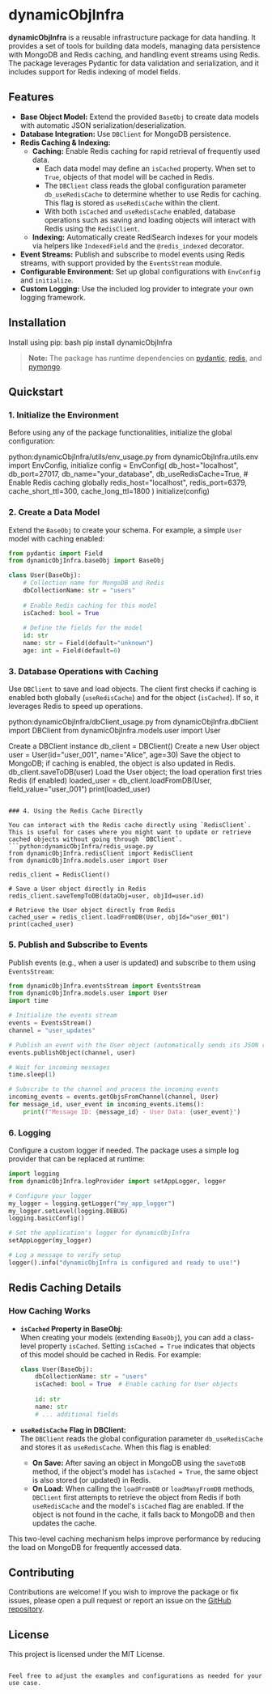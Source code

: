 # dynamicObjInfra

**dynamicObjInfra** is a reusable infrastructure package for data handling. It provides a set of tools for building data models, managing data persistence with MongoDB and Redis caching, and handling event streams using Redis. The package leverages Pydantic for data validation and serialization, and it includes support for Redis indexing of model fields.

## Features

- **Base Object Model:** Extend the provided `BaseObj` to create data models with automatic JSON serialization/deserialization.
- **Database Integration:** Use `DBClient` for MongoDB persistence.
- **Redis Caching & Indexing:**
  - **Caching:** Enable Redis caching for rapid retrieval of frequently used data.
    - Each data model may define an `isCached` property. When set to `True`, objects of that model will be cached in Redis.
    - The `DBClient` class reads the global configuration parameter `db_useRedisCache` to determine whether to use Redis for caching. This flag is stored as `useRedisCache` within the client.
    - With both `isCached` and `useRedisCache` enabled, database operations such as saving and loading objects will interact with Redis using the `RedisClient`.
  - **Indexing:** Automatically create RediSearch indexes for your models via helpers like `IndexedField` and the `@redis_indexed` decorator.
- **Event Streams:** Publish and subscribe to model events using Redis streams, with support provided by the `EventsStream` module.
- **Configurable Environment:** Set up global configurations with `EnvConfig` and `initialize`.
- **Custom Logging:** Use the included log provider to integrate your own logging framework.

## Installation

Install using pip:
bash
pip install dynamicObjInfra


> **Note:** The package has runtime dependencies on [pydantic](https://pydantic-docs.helpmanual.io/), [redis](https://github.com/redis/redis-py), and [pymongo](https://pymongo.readthedocs.io/).

## Quickstart

### 1. Initialize the Environment

Before using any of the package functionalities, initialize the global configuration:


python:dynamicObjInfra/utils/env_usage.py
from dynamicObjInfra.utils.env import EnvConfig, initialize
config = EnvConfig(
db_host="localhost",
db_port=27017,
db_name="your_database",
db_useRedisCache=True, # Enable Redis caching globally
redis_host="localhost",
redis_port=6379,
cache_short_ttl=300,
cache_long_ttl=1800
)
initialize(config)

### 2. Create a Data Model

Extend the `BaseObj` to create your schema. For example, a simple `User` model with caching enabled:
```python:dynamicObjInfra/models/user.py
from pydantic import Field
from dynamicObjInfra.baseObj import BaseObj

class User(BaseObj):
    # Collection name for MongoDB and Redis
    dbCollectionName: str = "users"
    
    # Enable Redis caching for this model
    isCached: bool = True
    
    # Define the fields for the model
    id: str
    name: str = Field(default="unknown")
    age: int = Field(default=0)
```

### 3. Database Operations with Caching

Use `DBClient` to save and load objects. The client first checks if caching is enabled both globally (`useRedisCache`) and for the object (`isCached`). If so, it leverages Redis to speed up operations.

python:dynamicObjInfra/dbClient_usage.py
from dynamicObjInfra.dbClient import DBClient
from dynamicObjInfra.models.user import User

Create a DBClient instance
db_client = DBClient()
Create a new User object
user = User(id="user_001", name="Alice", age=30)
Save the object to MongoDB; if caching is enabled, the object is also updated in Redis.
db_client.saveToDB(user)
Load the User object; the load operation first tries Redis (if enabled)
loaded_user = db_client.loadFromDB(User, field_value="user_001")
print(loaded_user)
```

### 4. Using the Redis Cache Directly

You can interact with the Redis cache directly using `RedisClient`. This is useful for cases where you might want to update or retrieve cached objects without going through `DBClient`.
```python:dynamicObjInfra/redis_usage.py
from dynamicObjInfra.redisClient import RedisClient
from dynamicObjInfra.models.user import User

redis_client = RedisClient()

# Save a User object directly in Redis
redis_client.saveTempToDB(dataObj=user, objId=user.id)

# Retrieve the User object directly from Redis
cached_user = redis_client.loadFromDB(User, objId="user_001")
print(cached_user)
```

### 5. Publish and Subscribe to Events

Publish events (e.g., when a user is updated) and subscribe to them using `EventsStream`:

```python:dynamicObjInfra/events_example.py
from dynamicObjInfra.eventsStream import EventsStream
from dynamicObjInfra.models.user import User
import time

# Initialize the events stream
events = EventsStream()
channel = "user_updates"

# Publish an event with the User object (automatically sends its JSON representation)
events.publishObject(channel, user)

# Wait for incoming messages
time.sleep(1)

# Subscribe to the channel and process the incoming events
incoming_events = events.getObjsFromChannel(channel, User)
for message_id, user_event in incoming_events.items():
    print(f"Message ID: {message_id} - User Data: {user_event}")
```

### 6. Logging

Configure a custom logger if needed. The package uses a simple log provider that can be replaced at runtime:

```python:dynamicObjInfra/logging_setup.py
import logging
from dynamicObjInfra.logProvider import setAppLogger, logger

# Configure your logger
my_logger = logging.getLogger("my_app_logger")
my_logger.setLevel(logging.DEBUG)
logging.basicConfig()

# Set the application's logger for dynamicObjInfra
setAppLogger(my_logger)

# Log a message to verify setup
logger().info("dynamicObjInfra is configured and ready to use!")
```

## Redis Caching Details

### How Caching Works

- **`isCached` Property in BaseObj:**  
  When creating your models (extending `BaseObj`), you can add a class-level property `isCached`. Setting `isCached = True` indicates that objects of this model should be cached in Redis. For example:
  ```python
  class User(BaseObj):
      dbCollectionName: str = "users"
      isCached: bool = True  # Enable caching for User objects
      
      id: str
      name: str
      # ... additional fields
  ```

- **`useRedisCache` Flag in DBClient:**  
  The `DBClient` reads the global configuration parameter `db_useRedisCache` and stores it as `useRedisCache`. When this flag is enabled:
  - **On Save:** After saving an object in MongoDB using the `saveToDB` method, if the object's model has `isCached = True`, the same object is also stored (or updated) in Redis.
  - **On Load:** When calling the `loadFromDB` or `loadManyFromDB` methods, `DBClient` first attempts to retrieve the object from Redis if both `useRedisCache` and the model's `isCached` flag are enabled. If the object is not found in the cache, it falls back to MongoDB and then updates the cache.

This two-level caching mechanism helps improve performance by reducing the load on MongoDB for frequently accessed data.

## Contributing

Contributions are welcome! If you wish to improve the package or fix issues, please open a pull request or report an issue on the [GitHub repository](https://github.com/Shaulbm/dynamicObjInfra/issues).

## License

This project is licensed under the MIT License.
```

Feel free to adjust the examples and configurations as needed for your use case.